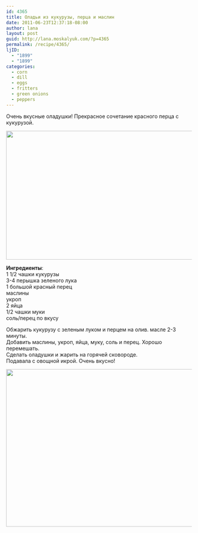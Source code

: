 ```yaml
---
id: 4365
title: Оладьи из кукурузы, перца и маслин
date: 2011-06-23T12:37:18-08:00
author: lana
layout: post
guid: http://lana.moskalyuk.com/?p=4365
permalink: /recipe/4365/
ljID:
  - "1899"
  - "1899"
categories:
  - corn
  - dill
  - eggs
  - fritters
  - green onions
  - peppers
---
```

Очень вкусные оладушки! Прекрасное сочетание красного перца с кукурузой.

<img loading="lazy" class="alignnone" title="corn and pepper fritters" src="http://farm3.static.flickr.com/2728/5855292925_09787ed19a_z.jpg" alt="" width="640" height="349" /> 

**Ингредиенты**:  
1 1/2 чашки кукурузы  
3-4 перышка зеленого лука  
1 большой красный перец  
маслины  
укроп  
2 яйца  
1/2 чашки муки  
соль/перец по вкусу

Обжарить кукурузу с зеленым луком и перцем на олив. масле 2-3 минуты.  
Добавить маслины, укроп, яйца, муку, соль и перец. Хорошо перемешать.  
Сделать оладушки и жарить на горячей сковороде.  
Подавала с овощной икрой. Очень вкусно!

<img loading="lazy" class="alignnone" title="corn fritters" src="http://farm3.static.flickr.com/2614/5855288947_cb7398b96d_z.jpg" alt="" width="640" height="427" />